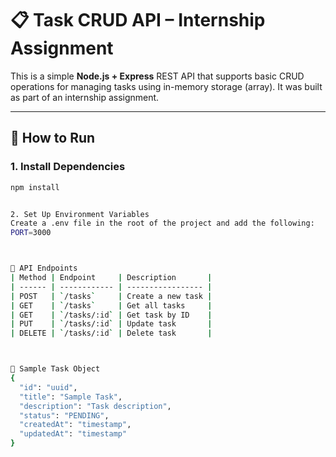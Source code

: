 # 📋 Task CRUD API – Internship Assignment

This is a simple **Node.js + Express** REST API that supports basic CRUD operations for managing tasks using in-memory storage (array). It was built as part of an internship assignment.

---

## 🚀 How to Run

### 1. Install Dependencies

```bash
npm install


2. Set Up Environment Variables
Create a .env file in the root of the project and add the following:
PORT=3000



📮 API Endpoints
| Method | Endpoint     | Description       |
| ------ | ------------ | ----------------- |
| POST   | `/tasks`     | Create a new task |
| GET    | `/tasks`     | Get all tasks     |
| GET    | `/tasks/:id` | Get task by ID    |
| PUT    | `/tasks/:id` | Update task       |
| DELETE | `/tasks/:id` | Delete task       |



📝 Sample Task Object
{
  "id": "uuid",
  "title": "Sample Task",
  "description": "Task description",
  "status": "PENDING",
  "createdAt": "timestamp",
  "updatedAt": "timestamp"
}
